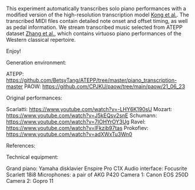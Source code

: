 
This experiment automatically transcribes solo piano performances with a modified version of the high-resolution transcription model [Kong et al.]. 
The transcribed MIDI files contain detailed note onset and offset timing, as well as pedal information. 
We stream transcribed music selected from ATEPP dataset [Zhang et al.], which contains virtuoso piano performances of the Western classical repertoire.  

Enjoy!


Generation environment:

ATEPP: https://github.com/BetsyTang/ATEPP/tree/master/piano_transcription-master
PAOW: https://github.com/CPJKU/paow/tree/main/paow/21_06_23


Original performances:

Scarlatti: https://www.youtube.com/watch?v=-LHY6K190sU
Mozart: https://www.youtube.com/watch?v=J5kEQsv2snE
Schumann: https://www.youtube.com/watch?v=7IOHYrOY3Ug
Ravel: https://www.youtube.com/watch?v=lFkzib97tas
Prokofiev: https://www.youtube.com/watch?v=adXWxTu3Wn0


References:

[Zhang et al.]: https://archives.ismir.net/ismir2022/paper/000053.pdf
[Kong et al.]: https://arxiv.org/abs/2010.01815


Technical equipment:

Grand piano: Yamaha disklavier Enspire Pro C1X
Audio interface: Focusrite Scarlett 18i8
Microphones: a pair of AKG P420
Camera 1: Canon EOS 250D
Camera 2: Gopro 11 
